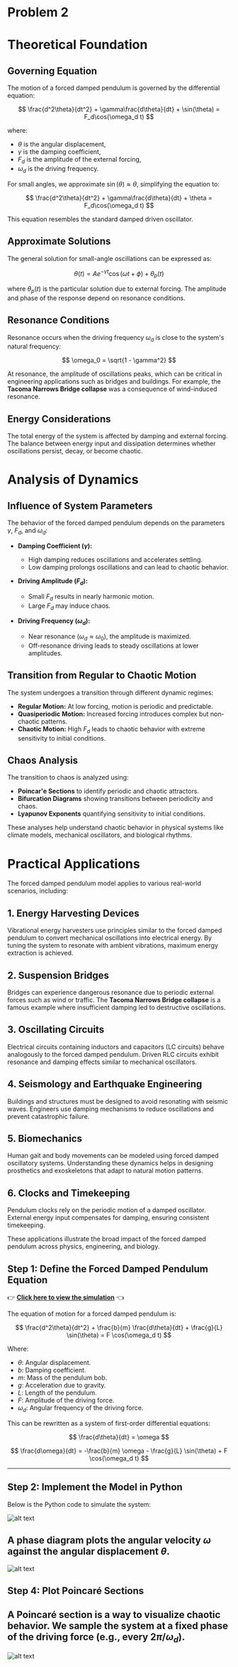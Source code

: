 # Problem 2
# Theoretical Foundation

## Governing Equation

The motion of a forced damped pendulum is governed by the differential equation:

$$
\frac{d^2\theta}{dt^2} + \gamma\frac{d\theta}{dt} + \sin(\theta) = F_d\cos(\omega_d t)
$$

where:

- $\theta$ is the angular displacement,
- $\gamma$ is the damping coefficient,
- $F_d$ is the amplitude of the external forcing,
- $\omega_d$ is the driving frequency.

For small angles, we approximate $\sin(\theta) \approx \theta$, simplifying the equation to:

$$
\frac{d^2\theta}{dt^2} + \gamma\frac{d\theta}{dt} + \theta = F_d\cos(\omega_d t)
$$

This equation resembles the standard damped driven oscillator.

## Approximate Solutions

The general solution for small-angle oscillations can be expressed as:

$$
\theta(t) = A e^{-\gamma t} \cos(\omega t + \phi) + \theta_{p}(t)
$$

where $\theta_{p}(t)$ is the particular solution due to external forcing. The amplitude and phase of the response depend on resonance conditions.

## Resonance Conditions

Resonance occurs when the driving frequency $\omega_d$ is close to the system's natural frequency:

$$
\omega_0 = \sqrt{1 - \gamma^2}
$$

At resonance, the amplitude of oscillations peaks, which can be critical in engineering applications such as bridges and buildings. For example, the **Tacoma Narrows Bridge collapse** was a consequence of wind-induced resonance.

## Energy Considerations

The total energy of the system is affected by damping and external forcing. The balance between energy input and dissipation determines whether oscillations persist, decay, or become chaotic.











# Analysis of Dynamics

## Influence of System Parameters

The behavior of the forced damped pendulum depends on the parameters $\gamma$, $F_d$, and $\omega_d$:

- **Damping Coefficient ($\gamma$):**
  - High damping reduces oscillations and accelerates settling.
  - Low damping prolongs oscillations and can lead to chaotic behavior.

- **Driving Amplitude ($F_d$):**
  - Small $F_d$ results in nearly harmonic motion.
  - Large $F_d$ may induce chaos.

- **Driving Frequency ($\omega_d$):**
  - Near resonance ($\omega_d \approx \omega_0$), the amplitude is maximized.
  - Off-resonance driving leads to steady oscillations at lower amplitudes.

## Transition from Regular to Chaotic Motion

The system undergoes a transition through different dynamic regimes:

- **Regular Motion:** At low forcing, motion is periodic and predictable.
- **Quasiperiodic Motion:** Increased forcing introduces complex but non-chaotic patterns.
- **Chaotic Motion:** High $F_d$ leads to chaotic behavior with extreme sensitivity to initial conditions.

## Chaos Analysis

The transition to chaos is analyzed using:

- **Poincar\'e Sections** to identify periodic and chaotic attractors.
- **Bifurcation Diagrams** showing transitions between periodicity and chaos.
- **Lyapunov Exponents** quantifying sensitivity to initial conditions.

These analyses help understand chaotic behavior in physical systems like climate models, mechanical oscillators, and biological rhythms.








# Practical Applications

The forced damped pendulum model applies to various real-world scenarios, including:

## 1. Energy Harvesting Devices

Vibrational energy harvesters use principles similar to the forced damped pendulum to convert mechanical oscillations into electrical energy. By tuning the system to resonate with ambient vibrations, maximum energy extraction is achieved.

## 2. Suspension Bridges

Bridges can experience dangerous resonance due to periodic external forces such as wind or traffic. The **Tacoma Narrows Bridge collapse** is a famous example where insufficient damping led to destructive oscillations.

## 3. Oscillating Circuits

Electrical circuits containing inductors and capacitors (LC circuits) behave analogously to the forced damped pendulum. Driven RLC circuits exhibit resonance and damping effects similar to mechanical oscillators.

## 4. Seismology and Earthquake Engineering

Buildings and structures must be designed to avoid resonating with seismic waves. Engineers use damping mechanisms to reduce oscillations and prevent catastrophic failure.

## 5. Biomechanics

Human gait and body movements can be modeled using forced damped oscillatory systems. Understanding these dynamics helps in designing prosthetics and exoskeletons that adapt to natural motion patterns.

## 6. Clocks and Timekeeping

Pendulum clocks rely on the periodic motion of a damped oscillator. External energy input compensates for damping, ensuring consistent timekeeping.

These applications illustrate the broad impact of the forced damped pendulum across physics, engineering, and biology.







## Step 1: Define the Forced Damped Pendulum Equation


👉 **[Click here to view the simulation](simulation1.html)** 👈



The equation of motion for a forced damped pendulum is:

$$
\frac{d^2\theta}{dt^2} + \frac{b}{m} \frac{d\theta}{dt} + \frac{g}{L} \sin(\theta) = F \cos(\omega_d t)
$$

Where:

- $\theta$: Angular displacement.
- $b$: Damping coefficient.
- $m$: Mass of the pendulum bob.
- $g$: Acceleration due to gravity.
- $L$: Length of the pendulum.
- $F$: Amplitude of the driving force.
- $\omega_d$: Angular frequency of the driving force.

This can be rewritten as a system of first-order differential equations:

$$
\frac{d\theta}{dt} = \omega
$$

$$
\frac{d\omega}{dt} = -\frac{b}{m} \omega - \frac{g}{L} \sin(\theta) + F \cos(\omega_d t)
$$

---

## Step 2: Implement the Model in Python

Below is the Python code to simulate the system:

![alt text](image-2.png)


## A phase diagram plots the angular velocity $\omega$ against the angular displacement $\theta$.

![alt text](image-3.png)

## Step 4: Plot Poincaré Sections

## A Poincaré section is a way to visualize chaotic behavior. We sample the system at a fixed phase of the driving force (e.g., every $2\pi/\omega_d$).

![alt text](image-4.png)